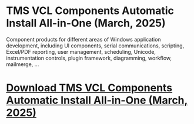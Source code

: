 # TMS VCL Components Automatic Install All-in-One (March, 2025)

Component products for different areas of Windows application development, including UI components, serial communications, scripting, Excel/PDF reporting, user management, scheduling, Unicode, instrumentation controls, plugin framework, diagramming, workflow, mailmerge, ...

# [Download TMS VCL Components Automatic Install All-in-One (March, 2025)](https://developer.team/delphi/35389-tms-vcl-components-automatic-install-all-in-one-march-2025.html)
